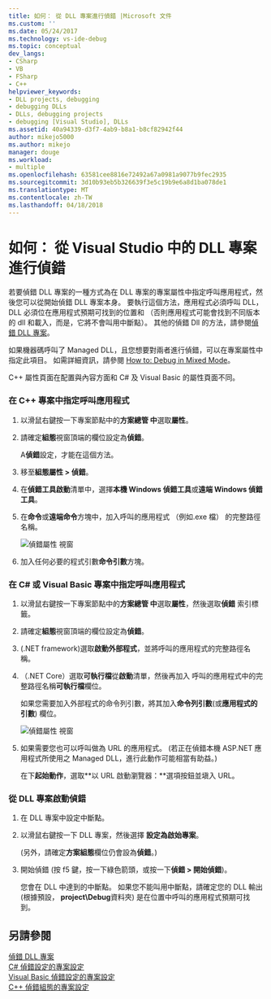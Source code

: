 ```yaml
---
title: 如何： 從 DLL 專案進行偵錯 |Microsoft 文件
ms.custom: ''
ms.date: 05/24/2017
ms.technology: vs-ide-debug
ms.topic: conceptual
dev_langs:
- CSharp
- VB
- FSharp
- C++
helpviewer_keywords:
- DLL projects, debugging
- debugging DLLs
- DLLs, debugging projects
- debugging [Visual Studio], DLLs
ms.assetid: 40a94339-d3f7-4ab9-b8a1-b8cf82942f44
author: mikejo5000
ms.author: mikejo
manager: douge
ms.workload:
- multiple
ms.openlocfilehash: 63581cee8816e72492a67a0981a9077b9fec2935
ms.sourcegitcommit: 3d10b93eb5b326639f3e5c19b9e6a8d1ba078de1
ms.translationtype: MT
ms.contentlocale: zh-TW
ms.lasthandoff: 04/18/2018
---
```

# <a name="how-to-debug-from-a-dll-project-in-visual-studio"></a>如何： 從 Visual Studio 中的 DLL 專案進行偵錯
若要偵錯 DLL 專案的一種方式為在 DLL 專案的專案屬性中指定呼叫應用程式，然後您可以從開始偵錯 DLL 專案本身。 要執行這個方法，應用程式必須呼叫 DLL，DLL 必須位在應用程式預期可找到的位置和 （否則應用程式可能會找到不同版本的 dll 和載入，而是，它將不會叫用中斷點）。 其他的偵錯 Dll 的方法，請參閱[偵錯 DLL 專案](../debugger/debugging-dll-projects.md)。
  
如果機器碼呼叫了 Managed DLL，且您想要對兩者進行偵錯，可以在專案屬性中指定此項目。 如需詳細資訊，請參閱 [How to: Debug in Mixed Mode](../debugger/how-to-debug-in-mixed-mode.md)。   

C++ 屬性頁面在配置與內容方面和 C# 及 Visual Basic 的屬性頁面不同。 
  
### <a name="to-specify-the-calling-application-in-a-c-project"></a>在 C++ 專案中指定呼叫應用程式  
  
1.  以滑鼠右鍵按一下專案節點中的**方案總管 中**選取**屬性**。  
  
2.  請確定**組態**視窗頂端的欄位設定為**偵錯**。 

    A**偵錯**設定，才能在這個方法。 
  
3.  移至**組態屬性 > 偵錯**。  
  
4.  在**偵錯工具啟動**清單中，選擇**本機 Windows 偵錯工具**或**遠端 Windows 偵錯工具**。  
  
5.  在**命令**或**遠端命令**方塊中，加入呼叫的應用程式 （例如.exe 檔） 的完整路徑名稱。

    ![偵錯屬性 視窗](../debugger/media/dbg-debugging-properties-dll.png "DebuggingPropertiesWindow")  
  
6.  加入任何必要的程式引數**命令引數**方塊。  
  
### <a name="to-specify-the-calling-application-in-a-c-or-visual-basic-project"></a>在 C# 或 Visual Basic 專案中指定呼叫應用程式  
  
1.  以滑鼠右鍵按一下專案節點中的**方案總管 中**選取**屬性**，然後選取**偵錯** 索引標籤。

2.  請確定**組態**視窗頂端的欄位設定為**偵錯**。

3.  (.NET framework)選取**啟動外部程式**，並將呼叫的應用程式的完整路徑名稱。

4.  （.NET Core）選取**可執行檔**從**啟動**清單，然後再加入 呼叫的應用程式中的完整路徑名稱**可執行檔**欄位。 
  
     如果您需要加入外部程式的命令列引數，將其加入**命令列引數**(或**應用程式的引數**) 欄位。

    ![偵錯屬性 視窗](../debugger/media/dbg-debugging-properties-dll-csharp.png "DebuggingPropertiesWindow") 

5.  如果需要您也可以呼叫做為 URL 的應用程式。 (若正在偵錯本機 ASP.NET 應用程式所使用之 Managed DLL，進行此動作可能相當有助益。)  
  
     在下**起始動作**，選取**以 URL 啟動瀏覽器：**選項按鈕並塡入 URL。
  
### <a name="to-start-debugging-from-the-dll-project"></a>從 DLL 專案啟動偵錯  
  
1.  在 DLL 專案中設定中斷點。 

2.  以滑鼠右鍵按一下 DLL 專案，然後選擇 **設定為啟始專案**。 

    (另外，請確定**方案組態**欄位仍會設為**偵錯**。)   
  
3.  開始偵錯 (按 f5 鍵，按一下綠色箭頭，或按一下**偵錯 > 開始偵錯**)。

    您會在 DLL 中達到的中斷點。 如果您不能叫用中斷點，請確定您的 DLL 輸出 (根據預設， **project\Debug**資料夾) 是在位置中呼叫的應用程式預期可找到。
  
## <a name="see-also"></a>另請參閱  
 [偵錯 DLL 專案](../debugger/debugging-dll-projects.md)   
 [C# 偵錯設定的專案設定](../debugger/project-settings-for-csharp-debug-configurations.md)   
 [Visual Basic 偵錯設定的專案設定](../debugger/project-settings-for-a-visual-basic-debug-configuration.md)   
 [C++ 偵錯組態的專案設定](../debugger/project-settings-for-a-cpp-debug-configuration.md)